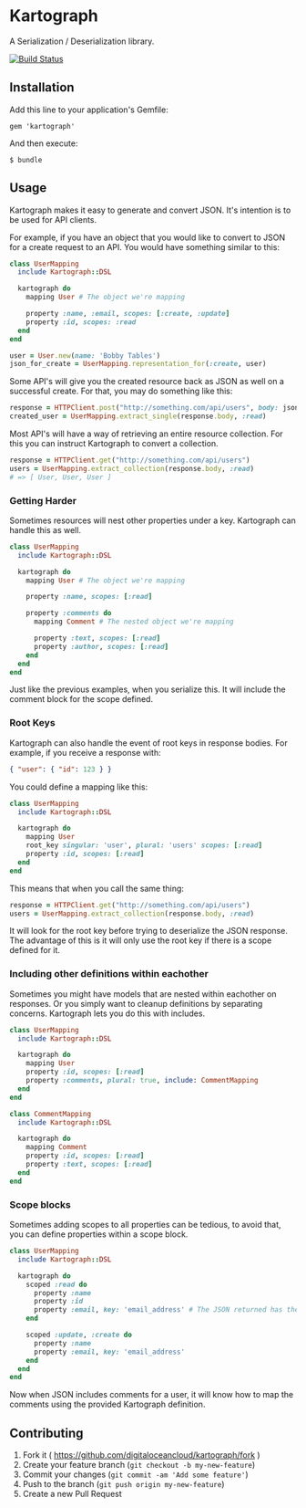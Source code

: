 # Kartograph

A Serialization / Deserialization library.

[![Build Status](https://travis-ci.org/digitaloceancloud/kartograph.svg?branch=master)](https://travis-ci.org/digitaloceancloud/kartograph)

## Installation

Add this line to your application's Gemfile:

    gem 'kartograph'

And then execute:

    $ bundle

## Usage

Kartograph makes it easy to generate and convert JSON. It's intention is to be used for API clients.

For example, if you have an object that you would like to convert to JSON for a create request to an API. You would have something similar to this:

```ruby
class UserMapping
  include Kartograph::DSL

  kartograph do
    mapping User # The object we're mapping

    property :name, :email, scopes: [:create, :update]
    property :id, scopes: :read
  end
end

user = User.new(name: 'Bobby Tables')
json_for_create = UserMapping.representation_for(:create, user)
```

Some API's will give you the created resource back as JSON as well on a successful create. For that, you may do something like this:

```ruby
response = HTTPClient.post("http://something.com/api/users", body: json_for_create)
created_user = UserMapping.extract_single(response.body, :read)
```

Most API's will have a way of retrieving an entire resource collection. For this you can instruct Kartograph to convert a collection.

```ruby
response = HTTPClient.get("http://something.com/api/users")
users = UserMapping.extract_collection(response.body, :read)
# => [ User, User, User ]
```

### Getting Harder

Sometimes resources will nest other properties under a key. Kartograph can handle this as well.

```ruby
class UserMapping
  include Kartograph::DSL

  kartograph do
    mapping User # The object we're mapping

    property :name, scopes: [:read]

    property :comments do
      mapping Comment # The nested object we're mapping

      property :text, scopes: [:read]
      property :author, scopes: [:read]
    end
  end
end
```

Just like the previous examples, when you serialize this. It will include the comment block for the scope defined.

### Root Keys

Kartograph can also handle the event of root keys in response bodies. For example, if you receive a response with:

```json
{ "user": { "id": 123 } }
```

You could define a mapping like this:


```ruby
class UserMapping
  include Kartograph::DSL

  kartograph do
    mapping User
    root_key singular: 'user', plural: 'users' scopes: [:read]
    property :id, scopes: [:read]
  end
end
```

This means that when you call the same thing:

```ruby
response = HTTPClient.get("http://something.com/api/users")
users = UserMapping.extract_collection(response.body, :read)
```

It will look for the root key before trying to deserialize the JSON response.
The advantage of this is it will only use the root key if there is a scope defined for it.


### Including other definitions within eachother

Sometimes you might have models that are nested within eachother on responses. Or you simply want to cleanup definitions by separating concerns. Kartograph lets you do this with includes.

```ruby
class UserMapping
  include Kartograph::DSL

  kartograph do
    mapping User
    property :id, scopes: [:read]
    property :comments, plural: true, include: CommentMapping
  end
end

class CommentMapping
  include Kartograph::DSL

  kartograph do
    mapping Comment
    property :id, scopes: [:read]
    property :text, scopes: [:read]
  end
end
```


### Scope blocks

Sometimes adding scopes to all properties can be tedious, to avoid that, you can define properties within a scope block.

```ruby
class UserMapping
  include Kartograph::DSL

  kartograph do
    scoped :read do
      property :name
      property :id
      property :email, key: 'email_address' # The JSON returned has the key of email_address, our property is called email however.
    end

    scoped :update, :create do
      property :name
      property :email, key: 'email_address'
    end
  end
end
```

Now when JSON includes comments for a user, it will know how to map the comments using the provided Kartograph definition.

## Contributing

1. Fork it ( https://github.com/digitaloceancloud/kartograph/fork )
2. Create your feature branch (`git checkout -b my-new-feature`)
3. Commit your changes (`git commit -am 'Add some feature'`)
4. Push to the branch (`git push origin my-new-feature`)
5. Create a new Pull Request
